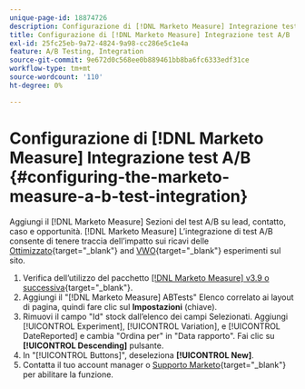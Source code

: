 ```yaml
---
unique-page-id: 18874726
description: Configurazione di [!DNL Marketo Measure] Integrazione test A/B - [!DNL Marketo Measure]
title: Configurazione di [!DNL Marketo Measure] Integrazione test A/B
exl-id: 25fc25eb-9a72-4824-9a98-cc286e5c1e4a
feature: A/B Testing, Integration
source-git-commit: 9e672d0c568ee0b889461bb8ba6fc6333edf31ce
workflow-type: tm+mt
source-wordcount: '110'
ht-degree: 0%

---
```


# Configurazione di [!DNL Marketo Measure] Integrazione test A/B {#configuring-the-marketo-measure-a-b-test-integration}

Aggiungi il [!DNL Marketo Measure] Sezioni del test A/B su lead, contatto, caso e opportunità. [!DNL Marketo Measure] L’integrazione di test A/B consente di tenere traccia dell’impatto sui ricavi delle [Ottimizzato](https://www.optimizely.com/){target="_blank"} and [VWO](https://vwo.com/){target="_blank"} esperimenti sul sito.

1. Verifica dell’utilizzo del pacchetto [[!DNL Marketo Measure] v3.9 o successiva](https://appexchange.salesforce.com/appxListingDetail?listingId=a0N3000000B3KLuEAN){target="_blank"}.
1. Aggiungi il &quot;[!DNL Marketo Measure] ABTests&quot; Elenco correlato ai layout di pagina, quindi fare clic sul **Impostazioni** (chiave).
1. Rimuovi il campo &quot;Id&quot; stock dall’elenco dei campi Selezionati. Aggiungi [!UICONTROL Experiment], [!UICONTROL Variation], e [!UICONTROL DateReported] e cambia &quot;Ordina per&quot; in &quot;Data rapporto&quot;. Fai clic su **[!UICONTROL Descending]** pulsante.
1. In &quot;[!UICONTROL Buttons]&quot;, deseleziona **[!UICONTROL New]**.
1. Contatta il tuo account manager o [Supporto Marketo](https://nation.marketo.com/t5/support/ct-p/Support){target="_blank"} per abilitare la funzione.
